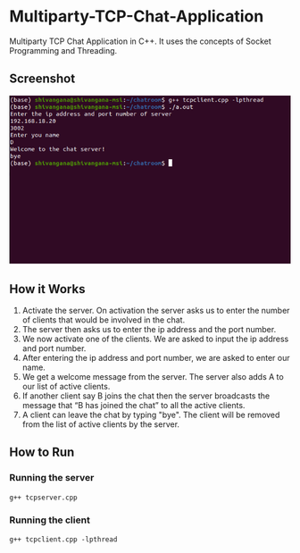 # Multiparty-TCP-Chat-Application

Multiparty TCP Chat Application in C++. It uses the concepts of Socket Programming and Threading.

## Screenshot
<img src="example.png" alt="example" width="700"/>

## How it Works
1) Activate the server. On activation the server asks us to enter the number of clients that would be involved in the chat. </br>
2) The server then asks us to enter the ip address and the port number. </br>
3) We now activate one of the clients. We are asked to input the ip address and port number. </br>
4) After entering the ip address and port number, we are asked to enter our name. </br>
5) We get a welcome message from the server. The server also adds A to our list of active clients. </br>
6) If another client say B joins the chat then the server broadcasts the message that “B has joined the chat” to all the active clients. </br>
7) A client can leave the chat by typing "bye". The client will be removed from the list of active clients by the server. </br>

## How to Run
### Running the server
```
g++ tcpserver.cpp
```

### Running the client
```
g++ tcpclient.cpp -lpthread
```
